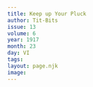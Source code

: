 ```yaml
---
title: Keep up Your Pluck
author: Tit-Bits
issue: 13
volume: 6
year: 1917
month: 23
day: VI
tags:
layout: page.njk
image:
---
```



